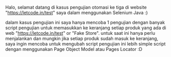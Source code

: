 Halo, selamat datang di kasus pengujian otomasi ke tiga di website "https://letcode.in/test" saya dalam menggunakan Selenium Java :)

dalam kasus pengujian ini saya hanya mencoba 1 pengujian dengan banyak script pengujian untuk memasukkan ke keranjang setiap produk yang ada di web "https://letcode.in/test" or "Fake Store".
untuk saat ini hanya perlu menjalankan dan mungkin jika setiap produk sudah masuk ke keranjang, saya ingin mencoba untuk mengubah script pengujian ini lebih simple script dengan menggunakan
Page Object Model atau Pages Locator :D

